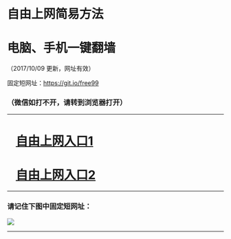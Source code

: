 ﻿# 自由上网简易方法

# 电脑、手机一键翻墙

（2017/10/09 更新，网址有效）

固定短网址：https://git.io/free99

### （微信如打不开，请转到浏览器打开）


***





# &nbsp;&nbsp; <a href="http://ft2597532045.fwq-tz-1001.info/fwqtz01.html?t=100900110213 " target="_blank">自由上网入口1</a>
# &nbsp;&nbsp; <a href="http://ft2735130102.fwq-tz-1002.info/fwqtz02.html?t=100900129356 " target="_blank">自由上网入口2</a>
***

### 请记住下图中固定短网址：

<img src="https://s3-us-west-2.amazonaws.com/fwq-1001/yjfq-20170905okok.png" /> 


***


